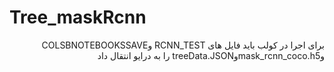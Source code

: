 # Tree_maskRcnn
<div dir="rtl">
برای اجرا در کولب باید فایل های
  RCNN_TEST وCOLSBNOTEBOOKSSAVE وmask_rcnn_coco.h5وtreeData.JSON
  را به درایو انتقال داد
</div>
